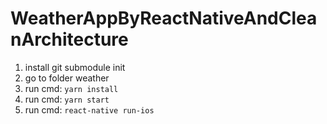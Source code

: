 # WeatherAppByReactNativeAndCleanArchitecture
1. install git submodule init
2. go to folder weather
3. run cmd: `yarn install`
4. run cmd: `yarn start`
5. run cmd: `react-native run-ios`
